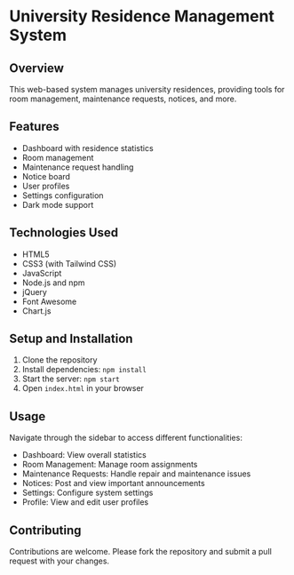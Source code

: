 # University Residence Management System

## Overview
This web-based system manages university residences, providing tools for room management, maintenance requests, notices, and more.

## Features
- Dashboard with residence statistics
- Room management
- Maintenance request handling
- Notice board
- User profiles
- Settings configuration
- Dark mode support

## Technologies Used
- HTML5
- CSS3 (with Tailwind CSS)
- JavaScript
- Node.js and npm
- jQuery
- Font Awesome
- Chart.js

## Setup and Installation
1. Clone the repository
2. Install dependencies: `npm install`
3. Start the server: `npm start`
4. Open `index.html` in your browser

## Usage
Navigate through the sidebar to access different functionalities:
- Dashboard: View overall statistics
- Room Management: Manage room assignments
- Maintenance Requests: Handle repair and maintenance issues
- Notices: Post and view important announcements
- Settings: Configure system settings
- Profile: View and edit user profiles

## Contributing
Contributions are welcome. Please fork the repository and submit a pull request with your changes.



